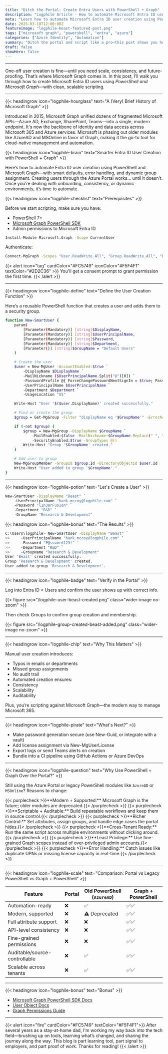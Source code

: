 ```yaml
---
title: "Ditch the Portal: Create Entra Users with PowerShell + Graph"
description: "Logphile Article - How to automate Microsoft Entra ID user creation with Powershell and Microsoft Graph."
meta: "Learn how to automate Microsoft Entra ID user creation using PowerShell and Microsoft Graph. Skip the portal, reduce human error, and scale identity management."
date: 2025-03-18T12:00:00Z
featureimage: "logphile-beast-featured-post.png"
tags: ["microsoft graph", "powershell", "entra", "azure"]
categories: ["Azure Identity", "Automation"]
summary: "Ditch the portal and script like a pro—this post shows you how to create Entra ID users with PowerShell and Microsoft Graph for smarter, faster, mistake-free identity management."
draft: false
showHero: false
---
```


---

One-off user creation is fine—until you need scale, consistency, and future-proofing. That’s where Microsoft Graph comes in. In this post, I’ll walk you through how to create Microsoft Entra ID users using *PowerShell and Microsoft Graph*—with clean, scalable scripting.

---

{{< headingrow icon="logphile-hourglass" text="A (Very) Brief History of Microsoft Graph" >}}

Introduced in 2015, Microsoft Graph unified dozens of fragmented Microsoft APIs—Azure AD, Exchange, SharePoint, Teams—into a single, modern endpoint. It's now the backbone of identity and data access across Microsoft 365 and Azure services. Microsoft is phasing out older modules like AzureAD and MSOnline in favor of Graph, making it the go-to tool for cloud-native management and automation.


{{< headingrow icon="logphile-brain" text="Smarter Entra ID User Creation with PowerShell + Graph" >}}


Here’s how to automate Entra ID user creation using PowerShell and Microsoft Graph—with smart defaults, error handling, and dynamic group assignment. Creating users through the Azure Portal works... until it doesn’t. Once you’re dealing with onboarding, consistency, or dynamic environments, it’s time to automate. 

{{< headingrow icon="logphile-checklist" text="Prerequisites" >}}

Before we start scripting, make sure you have:

- PowerShell 7+
- [Microsoft Graph PowerShell SDK](https://learn.microsoft.com/en-us/powershell/microsoftgraph/installation)
- Admin permissions to Microsoft Entra ID

```bash
Install-Module Microsoft.Graph -Scope CurrentUser
```

Authenticate:

```bash
Connect-MgGraph -Scopes "User.ReadWrite.All", "Group.ReadWrite.All", "Directory.Read.All"
```

{{< alert icon="tag" cardColor="#FC5749" iconColor="#F5F4F1" textColor="#2D2C36" >}}
You'll get a consent prompt to grant permission the first time.
{{< /alert >}}

---

{{< headingrow icon="logphile-define" text="Define the User Creation Function" >}}

Here’s a reusable PowerShell function that creates a user and adds them to a security group.

```bash
function New-SmartUser {
    param(
        [Parameter(Mandatory)] [string]$DisplayName,
        [Parameter(Mandatory)] [string]$UserPrincipalName,
        [Parameter(Mandatory)] [string]$Password,
        [Parameter(Mandatory)] [string]$Department,
        [Parameter()] [string]$GroupName = "Default Users"
    )

    # Create the user
    $user = New-MgUser -AccountEnabled:$true `
        -DisplayName $DisplayName `
        -MailNickname ($UserPrincipalName.Split("@")[0]) `
        -PasswordProfile @{ ForceChangePasswordNextSignIn = $true; Password = $Password } `
        -UserPrincipalName $UserPrincipalName `
        -Department $Department `
        -UsageLocation "US"

    Write-Host "User '$($user.DisplayName)' created successfully."

    # Find or create the group
    $group = Get-MgGroup -Filter "displayName eq '$GroupName'" -ErrorAction SilentlyContinue

    if (-not $group) {
        $group = New-MgGroup -DisplayName $GroupName `
            -MailEnabled:$false -MailNickname:$GroupName.Replace(" ", "") `
            -SecurityEnabled:$true -GroupTypes @()
        Write-Host "Group '$GroupName' created."
    }

    # Add user to group
    New-MgGroupMember -GroupId $group.Id -DirectoryObjectId $user.Id
    Write-Host "User added to group '$GroupName'."
}
```

---

{{< headingrow icon="logphile-potion" text="Let's Create a User" >}}

```bash
New-SmartUser -DisplayName "Beast" `
    -UserPrincipalName "hank.mccoy@logphile.com" `
    -Password "l1n3arFus1on" `
    -Department "R&D" `
    -GroupName "Research & Development"
```

{{< headingrow icon="logphile-bonus" text="The Results" >}}

```bash
C:\Users\logphile> New-SmartUser -DisplayName "Beast" `
>>     -UserPrincipalName "hank.mccoy@logphile.com" `
>>     -Password "P@ssword123!" `
>>     -Department "R&D" `
>>     -GroupName "Research & Development"
User 'Beast' created successfully.
Group 'Research & Development' created.
User added to group 'Research & Development'.
```

---

{{< headingrow icon="logphile-badge" text="Verify in the Portal" >}}

Log into Entra ID > Users and confirm the user shows up with correct info.

{{< figure src="/logphile-user-beast-created.png" class="wider-image no-zoom" >}}

Then check Groups to confirm group creation and membership.

{{< figure src="/logphile-group-created-beast-added.png" class="wider-image no-zoom" >}}

---

{{< headingrow icon="logphile-chip" text="Why This Matters" >}}

Manual user creation introduces:

- Typos in emails or departments
- Missed group assignments
- No audit trail
- Automated creation ensures:
- Consistency
- Scalability
- Auditability

Plus, you’re scripting against Microsoft Graph—the modern way to manage Microsoft 365.

---

{{< headingrow icon="logphile-pirate" text="What's Next?" >}}

- Make password generation secure (use New-Guid, or integrate with a vault)
- Add license assignment via New-MgUserLicense
- Export logs or send Teams alerts on creation
- Bundle into a CI pipeline using GitHub Actions or Azure DevOps

---

{{< headingrow icon="logphile-question" text="Why Use PowerShell + Graph Over the Portal?" >}}

Still using the Azure Portal or legacy PowerShell modules like `AzureAD` or `MSOnline`? Reasons to change:

<div class="grid purplecheck-spacing gap-6 sm:grid-cols-2 lg:grid-cols-3">
  {{< purplecheck >}}**Modern + Supported:** Microsoft Graph is the future; older modules are deprecated.{{< /purplecheck >}}
  {{< purplecheck >}}**Scriptable + Auditable:** Build repeatable workflows and keep them in source control.{{< /purplecheck >}}
  {{< purplecheck >}}**Richer Control:** Set attributes, assign groups, and handle edge cases the portal hides.{{< /purplecheck >}}
  {{< purplecheck >}}**Cross-Tenant Ready:** Run the same script across multiple environments without clicking around.{{< /purplecheck >}}
  {{< purplecheck >}}**Least Privilege:** Use fine-grained Graph scopes instead of over-privileged admin accounts.{{< /purplecheck >}}
  {{< purplecheck >}}**Error Handling:** Catch issues like duplicate UPNs or missing license capacity in real-time.{{< /purplecheck >}}
</div>

---

{{< headingrow icon="logphile-scale" text="Comparison: Portal vs Legacy PowerShell vs Graph + PowerShell" >}}


| Feature                         | Portal | Old PowerShell (`AzureAD`) | Graph + PowerShell |
|-------------------------------|--------|-----------------------------|---------------------|
| Automation-ready              | ❌     | ✅                          | ✅✅                |
| Modern, supported             | ❌     | ⚠️ Deprecated               | ✅✅                |
| Full attribute support        | ❌     | ❌                          | ✅✅                |
| API-level consistency         | ❌     | ❌                          | ✅✅                |
| Fine-grained permissions      | ❌     | ❌                          | ✅✅                |
| Auditable/source-controllable | ❌     | ✅                          | ✅✅                |
| Scalable across tenants       | ❌     | ✅                          | ✅✅                |

---

{{< headingrow icon="logphile-bonus" text="Bonus" >}}

- [Microsoft Graph PowerShell SDK Docs](https://learn.microsoft.com/en-us/powershell/microsoftgraph/overview)
- [User Object Docs](https://learn.microsoft.com/en-us/graph/api/resources/user)
- [Graph Permissions Guide](https://learn.microsoft.com/en-us/graph/permissions-reference)

---

{{< alert icon="fire" cardColor="#FC5749" textColor="#F5F4F1">}}
After several years as a stay-at-home dad, I'm working my way back into the tech field—brushing up on tools, learning what’s changed, and sharing the journey along the way. This blog is part learning tool, part signal to employers, and part proof of work. Thanks for reading!
{{< /alert >}}